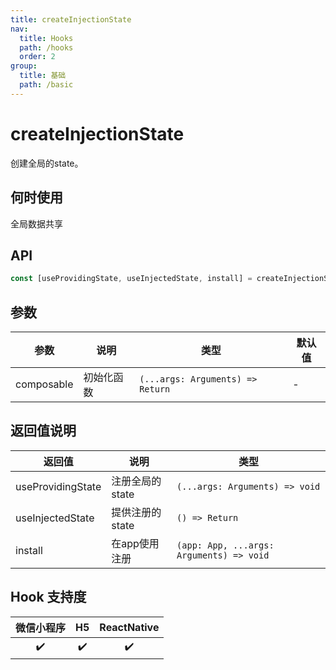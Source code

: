 ```yaml
---
title: createInjectionState
nav:
  title: Hooks
  path: /hooks
  order: 2
group:
  title: 基础
  path: /basic
---
```


# createInjectionState

创建全局的state。

## 何时使用

全局数据共享

## API

```jsx | pure
const [useProvidingState, useInjectedState, install] = createInjectionState<Arguments extends Array<any>,Return>(composable: (...args: Arguments) => Return);
```

## 参数

| 参数         | 说明                                                                                                      | 类型      | 默认值 |
| ------------ | --------------------------------------------------------------------------------------------------------- | --------- | ------ |
| composable |初始化函数 | `(...args: Arguments) => Return` | -      |


## 返回值说明


| 返回值 | 说明           | 类型                                             |
| ------ | -------------- | ------------------------------------------------ |
| useProvidingState   | 注册全局的state | `(...args: Arguments) => void` |
| useInjectedState   | 提供注册的state | `() => Return` |
| install   | 在app使用注册 | `(app: App, ...args: Arguments) => void` |

## Hook 支持度

| 微信小程序 | H5  | ReactNative |
| :--------: | :-: | :---------: |
|     ✔️     | ✔️  |     ✔️      |
